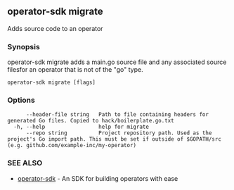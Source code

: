 ## operator-sdk migrate

Adds source code to an operator

### Synopsis

operator-sdk migrate adds a main.go source file and any associated source filesfor an operator that is not of the "go" type.

```
operator-sdk migrate [flags]
```

### Options

```
      --header-file string   Path to file containing headers for generated Go files. Copied to hack/boilerplate.go.txt
  -h, --help                 help for migrate
      --repo string          Project repository path. Used as the project's Go import path. This must be set if outside of $GOPATH/src (e.g. github.com/example-inc/my-operator)
```

### SEE ALSO

* [operator-sdk](operator-sdk.md)	 - An SDK for building operators with ease

